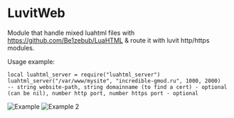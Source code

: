 # LuvitWeb

Module that handle mixed luahtml files with https://github.com/Be1zebub/LuaHTML & route it with luvit http/https modules.

Usage example:
```
local luahtml_server = require("luahtml_server")
luahtml_server("/var/www/mysite", "incredible-gmod.ru", 1000, 2000)
-- string website-path, string domainname (to find a cert) - optional (can be nil), number http port, number https port - optional
```

![Example](https://i.imgur.com/nA0uH67.png)
![Example 2](https://i.imgur.com/UikjNLt.png)
